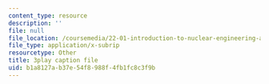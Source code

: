 ```yaml
---
content_type: resource
description: ''
file: null
file_location: /coursemedia/22-01-introduction-to-nuclear-engineering-and-ionizing-radiation-fall-2016/b1a8127ab37e54f8988f4fb1fc8c3f9b_nAtTW8ZW33s.vtt
file_type: application/x-subrip
resourcetype: Other
title: 3play caption file
uid: b1a8127a-b37e-54f8-988f-4fb1fc8c3f9b
---
```


